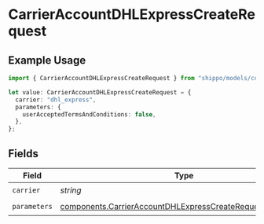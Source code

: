 # CarrierAccountDHLExpressCreateRequest

## Example Usage

```typescript
import { CarrierAccountDHLExpressCreateRequest } from "shippo/models/components";

let value: CarrierAccountDHLExpressCreateRequest = {
  carrier: "dhl_express",
  parameters: {
    userAcceptedTermsAndConditions: false,
  },
};
```

## Fields

| Field                                                                                                                                    | Type                                                                                                                                     | Required                                                                                                                                 | Description                                                                                                                              | Example                                                                                                                                  |
| ---------------------------------------------------------------------------------------------------------------------------------------- | ---------------------------------------------------------------------------------------------------------------------------------------- | ---------------------------------------------------------------------------------------------------------------------------------------- | ---------------------------------------------------------------------------------------------------------------------------------------- | ---------------------------------------------------------------------------------------------------------------------------------------- |
| `carrier`                                                                                                                                | *string*                                                                                                                                 | :heavy_check_mark:                                                                                                                       | N/A                                                                                                                                      | dhl_express                                                                                                                              |
| `parameters`                                                                                                                             | [components.CarrierAccountDHLExpressCreateRequestParameters](../../models/components/carrieraccountdhlexpresscreaterequestparameters.md) | :heavy_check_mark:                                                                                                                       | N/A                                                                                                                                      |                                                                                                                                          |
